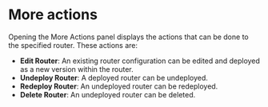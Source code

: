# More actions

Opening the More Actions panel displays the actions that can be done to the specified router. These actions are:

* **Edit Router**: An existing router configuration can be edited and deployed as a new version within the router.
* **Undeploy Router**: A deployed router can be undeployed.
* **Redeploy Router**: An undeployed router can be redeployed.
* **Delete Router**: An undeployed router can be deleted.
